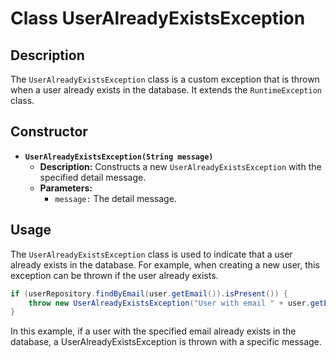 # Class UserAlreadyExistsException

## Description
The `UserAlreadyExistsException` class is a custom exception that is thrown when a user already exists in the database. It extends the `RuntimeException` class.

## Constructor

- **`UserAlreadyExistsException(String message)`**
  - **Description:** Constructs a new `UserAlreadyExistsException` with the specified detail message.
  - **Parameters:**
    - `message:` The detail message.

## Usage

The `UserAlreadyExistsException` class is used to indicate that a user already exists in the database. For example, when creating a new user, this exception can be thrown if the user already exists.

```java
if (userRepository.findByEmail(user.getEmail()).isPresent()) {
    throw new UserAlreadyExistsException("User with email " + user.getEmail() + " already exists");
}
```

In this example, if a user with the specified email already exists in the database, a UserAlreadyExistsException is thrown with a specific message.